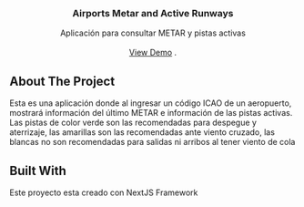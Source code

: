 <br/>
<p align="center">
  <h3 align="center">Airports Metar and Active Runways</h3>

  <p align="center">
    Aplicación para consultar METAR y pistas activas
    <br/>
    <br/>
    <a href="https://airports-metar-ql0unxod0-christ998.vercel.app/">View Demo</a>
    .
  </p>
</p>



## About The Project


Esta es una aplicación donde al ingresar un código ICAO de un aeropuerto, mostrará información del último METAR e información de las pistas activas. Las pistas de color verde son las recomendadas para despegue y aterrizaje, las amarillas son las recomendadas ante viento cruzado, las blancas no son recomendadas para salidas ni arribos al tener viento de cola

## Built With

Este proyecto esta creado con NextJS Framework
